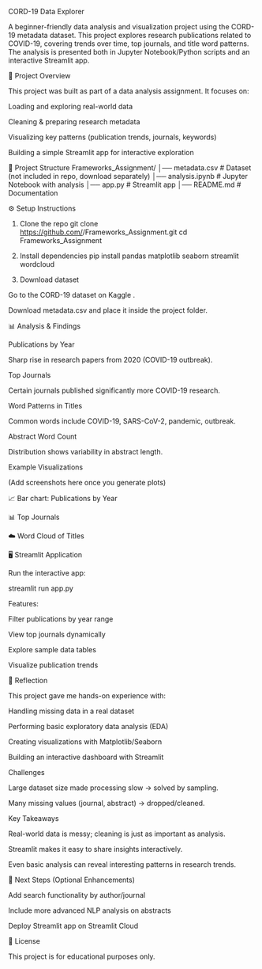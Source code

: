 CORD-19 Data Explorer

A beginner-friendly data analysis and visualization project using the CORD-19 metadata dataset.
This project explores research publications related to COVID-19, covering trends over time, top journals, and title word patterns.
The analysis is presented both in Jupyter Notebook/Python scripts and an interactive Streamlit app.

🚀 Project Overview

This project was built as part of a data analysis assignment.
It focuses on:

Loading and exploring real-world data

Cleaning & preparing research metadata

Visualizing key patterns (publication trends, journals, keywords)

Building a simple Streamlit app for interactive exploration

📂 Project Structure
Frameworks_Assignment/
│── metadata.csv        # Dataset (not included in repo, download separately)
│── analysis.ipynb      # Jupyter Notebook with analysis
│── app.py              # Streamlit app
│── README.md           # Documentation

⚙️ Setup Instructions
1. Clone the repo
git clone https://github.com/<your-username>/Frameworks_Assignment.git
cd Frameworks_Assignment

2. Install dependencies
pip install pandas matplotlib seaborn streamlit wordcloud

3. Download dataset

Go to the CORD-19 dataset on Kaggle
.

Download metadata.csv and place it inside the project folder.

📊 Analysis & Findings

Publications by Year

Sharp rise in research papers from 2020 (COVID-19 outbreak).

Top Journals

Certain journals published significantly more COVID-19 research.

Word Patterns in Titles

Common words include COVID-19, SARS-CoV-2, pandemic, outbreak.

Abstract Word Count

Distribution shows variability in abstract length.

Example Visualizations

(Add screenshots here once you generate plots)

📈 Bar chart: Publications by Year

📊 Top Journals

☁️ Word Cloud of Titles

🖥️ Streamlit Application

Run the interactive app:

streamlit run app.py


Features:

Filter publications by year range

View top journals dynamically

Explore sample data tables

Visualize publication trends

📝 Reflection

This project gave me hands-on experience with:

Handling missing data in a real dataset

Performing basic exploratory data analysis (EDA)

Creating visualizations with Matplotlib/Seaborn

Building an interactive dashboard with Streamlit

Challenges

Large dataset size made processing slow → solved by sampling.

Many missing values (journal, abstract) → dropped/cleaned.

Key Takeaways

Real-world data is messy; cleaning is just as important as analysis.

Streamlit makes it easy to share insights interactively.

Even basic analysis can reveal interesting patterns in research trends.

📌 Next Steps (Optional Enhancements)

Add search functionality by author/journal

Include more advanced NLP analysis on abstracts

Deploy Streamlit app on Streamlit Cloud

📜 License

This project is for educational purposes only.